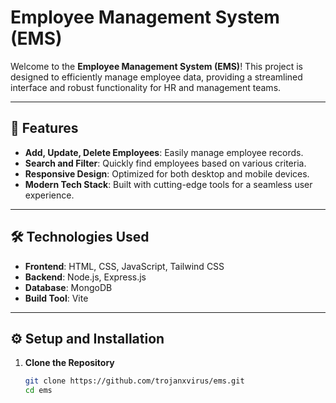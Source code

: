# Employee Management System (EMS)

Welcome to the **Employee Management System (EMS)**! This project is designed to efficiently manage employee data, providing a streamlined interface and robust functionality for HR and management teams.

---

## 🚀 Features

- **Add, Update, Delete Employees**: Easily manage employee records.
- **Search and Filter**: Quickly find employees based on various criteria.
- **Responsive Design**: Optimized for both desktop and mobile devices.
- **Modern Tech Stack**: Built with cutting-edge tools for a seamless user experience.

---

## 🛠️ Technologies Used

- **Frontend**: HTML, CSS, JavaScript, Tailwind CSS
- **Backend**: Node.js, Express.js
- **Database**: MongoDB
- **Build Tool**: Vite

---

## ⚙️ Setup and Installation

1. **Clone the Repository**
   ```bash
   git clone https://github.com/trojanxvirus/ems.git
   cd ems

